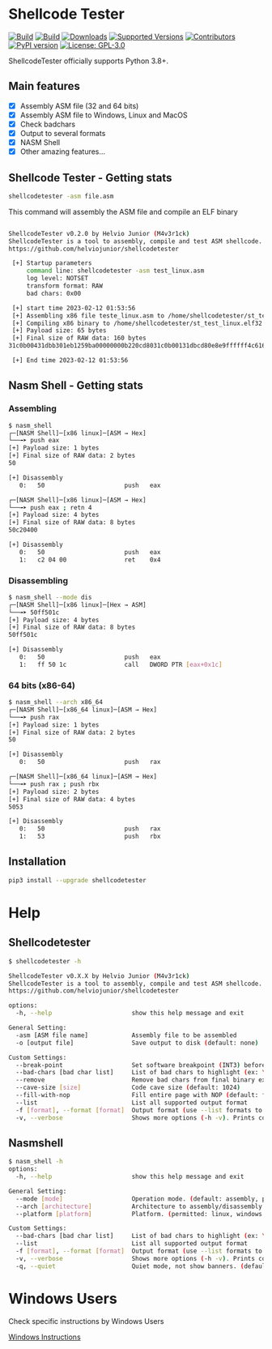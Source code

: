 # Shellcode Tester

[![Build](https://github.com/helviojunior/shellcodetester/actions/workflows/build_and_publish.yml/badge.svg)](https://github.com/helviojunior/shellcodetester/actions/workflows/build_and_publish.yml)
[![Build](https://github.com/helviojunior/shellcodetester/actions/workflows/build_and_test.yml/badge.svg)](https://github.com/helviojunior/shellcodetester/actions/workflows/build_and_test.yml)
[![Downloads](https://pepy.tech/badge/shellcodetester)](https://pepy.tech/project/shellcodetester)
[![Supported Versions](https://img.shields.io/pypi/pyversions/shellcodetester.svg)](https://pypi.org/project/shellcodetester)
[![Contributors](https://img.shields.io/github/contributors/helviojunior/shellcodetester.svg)](https://github.com/helviojunior/shellcodetester/graphs/contributors)
[![PyPI version](https://img.shields.io/pypi/v/shellcodetester.svg)](https://pypi.org/project/shellcodetester/)
[![License: GPL-3.0](https://img.shields.io/pypi/l/shellcodetester.svg)](https://github.com/helviojunior/shellcodetester/blob/master/LICENSE)

ShellcodeTester officially supports Python 3.8+.

## Main features

* [x] Assembly ASM file (32 and 64 bits)
* [x] Assembly ASM file to Windows, Linux and MacOS
* [x] Check badchars
* [x] Output to several formats
* [x] NASM Shell
* [x] Other amazing features...

## Shellcode Tester - Getting stats

```bash
shellcodetester -asm file.asm
```

This command will assembly the ASM file and compile an ELF binary

```bash

ShellcodeTester v0.2.0 by Helvio Junior (M4v3r1ck)
ShellcodeTester is a tool to assembly, compile and test ASM shellcode.
https://github.com/helviojunior/shellcodetester

 [+] Startup parameters
     command line: shellcodetester -asm test_linux.asm
     log level: NOTSET
     transform format: RAW
     bad chars: 0x00

 [+] start time 2023-02-12 01:53:56
 [+] Assembling x86 file teste_linux.asm to /home/shellcodetester/st_test_linux.o
 [+] Compiling x86 binary to /home/shellcodetester/st_test_linux.elf32
 [+] Payload size: 65 bytes
 [+] Final size of RAW data: 160 bytes
31c0b00431dbb301eb1259ba00000000b220cd8031c0b00131dbcd80e8e9ffffff4c616220303120636f6d706c657461646f20636f6d207375636573736f210a00

 [+] End time 2023-02-12 01:53:56

```

## Nasm Shell - Getting stats

### Assembling

```bash
$ nasm_shell
┌─[NASM Shell]─[x86 linux]─[ASM → Hex]
└──╼➤ push eax
[+] Payload size: 1 bytes
[+] Final size of RAW data: 2 bytes
50

[+] Disassembly
   0:	50                   	push   eax

┌─[NASM Shell]─[x86 linux]─[ASM → Hex]
└──╼➤ push eax ; retn 4
[+] Payload size: 4 bytes
[+] Final size of RAW data: 8 bytes
50c20400

[+] Disassembly
   0:	50                   	push   eax
   1:	c2 04 00             	ret    0x4
```

### Disassembling

```bash
$ nasm_shell --mode dis
┌─[NASM Shell]─[x86 linux]─[Hex → ASM]
└──╼➤ 50ff501c
[+] Payload size: 4 bytes
[+] Final size of RAW data: 8 bytes
50ff501c

[+] Disassembly
   0:	50                   	push   eax
   1:	ff 50 1c             	call   DWORD PTR [eax+0x1c]
```

### 64 bits (x86-64)

```bash
$ nasm_shell --arch x86_64
┌─[NASM Shell]─[x86_64 linux]─[ASM → Hex]
└──╼➤ push rax
[+] Payload size: 1 bytes
[+] Final size of RAW data: 2 bytes
50

[+] Disassembly
   0:	50                   	push   rax

┌─[NASM Shell]─[x86_64 linux]─[ASM → Hex]
└──╼➤ push rax ; push rbx
[+] Payload size: 2 bytes
[+] Final size of RAW data: 4 bytes
5053

[+] Disassembly
   0:	50                   	push   rax
   1:	53                   	push   rbx
```

## Installation

```bash
pip3 install --upgrade shellcodetester
```

# Help

## Shellcodetester

```bash
$ shellcodetester -h

ShellcodeTester v0.X.X by Helvio Junior (M4v3r1ck)
ShellcodeTester is a tool to assembly, compile and test ASM shellcode.
https://github.com/helviojunior/shellcodetester

options:
  -h, --help                      show this help message and exit

General Setting:
  -asm [ASM file name]            Assembly file to be assembled
  -o [output file]                Save output to disk (default: none)

Custom Settings:
  --break-point                   Set software breakpoint (INT3) before shellcode (default: false)
  --bad-chars [bad char list]     List of bad chars to highlight (ex: \x00\x0a, default: \0x00)
  --remove                        Remove bad chars from final binary executable (EXE, ELF and Mach-O). (default: false)
  --cave-size [size]              Code cave size (default: 1024)
  --fill-with-nop                 Fill entire page with NOP (default: false)
  --list                          List all supported output format
  -f [format], --format [format]  Output format (use --list formats to list)
  -v, --verbose                   Shows more options (-h -v). Prints commands and outputs. (default: quiet)

```

## Nasmshell

```bash
$ nasm_shell -h
options:
  -h, --help                      show this help message and exit

General Setting:
  --mode [mode]                   Operation mode. (default: assembly, permitted: assembly and disassembly)
  --arch [architecture]           Architecture to assembly/disassembly. (default: x86, permitted: x86_64 and x86)
  --platform [platform]           Platform. (permitted: linux, windows and darwin)

Custom Settings:
  --bad-chars [bad char list]     List of bad chars to highlight (ex: \x00\x0a, default: \0x00)
  --list                          List all supported output format
  -f [format], --format [format]  Output format (use --list formats to list)
  -v, --verbose                   Shows more options (-h -v). Prints commands and outputs. (default: quiet)
  -q, --quiet                     Quiet mode, not show banners. (default: false)
```

# Windows Users

Check specific instructions by Windows Users

[Windows Instructions](https://github.com/helviojunior/shellcodetester/blob/master/WINDOWS.md)